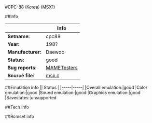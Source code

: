 #CPC-88 (Korea) (MSX1)

##Info

||Info|
|-----|-----|
|**Setname:**|cpc88
|**Year:**|198?
|**Manufacturer:**|Daewoo
|**Status:**|good
|**Bug reports:**|[MAMETesters](http://mametesters.org/view_all_set.php?type=1&temporary=y&search=msx.c)
|**Source file:**|[msx.c](https://github.com/mamedev/mame/blob/master/src/mess/drivers/msx.c)

##Emulation info
|| Status |
|-----|-----|
|Overall emulation:|good
|Color emulation:|good
|Sound emulation:|good
|Graphics emulation:|good
|Savestates:|unsupported

##Tech info

##Romset info

<!--- START OF EDITED COMMENT DO NOT TOUCH TEXT ABOVE-->
